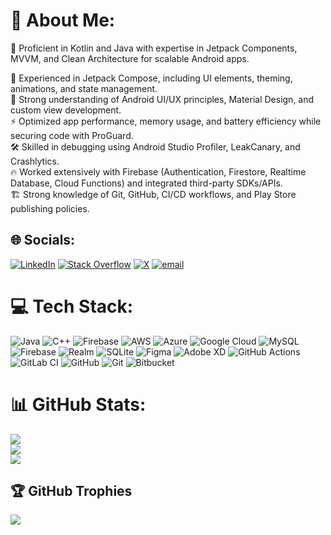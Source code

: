 # 💫 About Me:

🚀 Proficient in Kotlin and Java with expertise in Jetpack Components, MVVM, and Clean Architecture for scalable Android apps.<br>

🎨 Experienced in Jetpack Compose, including UI elements, theming, animations, and state management.<br>
📱 Strong understanding of Android UI/UX principles, Material Design, and custom view development.<br>
⚡ Optimized app performance, memory usage, and battery efficiency while securing code with ProGuard.<br>
🛠️ Skilled in debugging using Android Studio Profiler, LeakCanary, and Crashlytics.<br>
🔥 Worked extensively with Firebase (Authentication, Firestore, Realtime Database, Cloud Functions) and integrated third-party SDKs/APIs.<br>
🏗️ Strong knowledge of Git, GitHub, CI/CD workflows, and Play Store publishing policies.<br>


## 🌐 Socials:
[![LinkedIn](https://img.shields.io/badge/LinkedIn-%230077B5.svg?logo=linkedin&logoColor=white)](https://linkedin.com/in/m-ameen-akbar) [![Stack Overflow](https://img.shields.io/badge/-Stackoverflow-FE7A16?logo=stack-overflow&logoColor=white)](https://stackoverflow.com/users/m-ameen-akbar) [![X](https://img.shields.io/badge/X-black.svg?logo=X&logoColor=white)](https://x.com/MAmeenAkbar) [![email](https://img.shields.io/badge/Email-D14836?logo=gmail&logoColor=white)](mailto:ameen.akbar2000@gmail.com) 

# 💻 Tech Stack:
![Java](https://img.shields.io/badge/java-%23ED8B00.svg?style=for-the-badge&logo=openjdk&logoColor=white) ![C++](https://img.shields.io/badge/c++-%2300599C.svg?style=for-the-badge&logo=c%2B%2B&logoColor=white) ![Firebase](https://img.shields.io/badge/firebase-%23039BE5.svg?style=for-the-badge&logo=firebase) ![AWS](https://img.shields.io/badge/AWS-%23FF9900.svg?style=for-the-badge&logo=amazon-aws&logoColor=white) ![Azure](https://img.shields.io/badge/azure-%230072C6.svg?style=for-the-badge&logo=microsoftazure&logoColor=white) ![Google Cloud](https://img.shields.io/badge/GoogleCloud-%234285F4.svg?style=for-the-badge&logo=google-cloud&logoColor=white) ![MySQL](https://img.shields.io/badge/mysql-4479A1.svg?style=for-the-badge&logo=mysql&logoColor=white) ![Firebase](https://img.shields.io/badge/firebase-a08021?style=for-the-badge&logo=firebase&logoColor=ffcd34) ![Realm](https://img.shields.io/badge/Realm-39477F?style=for-the-badge&logo=realm&logoColor=white) ![SQLite](https://img.shields.io/badge/sqlite-%2307405e.svg?style=for-the-badge&logo=sqlite&logoColor=white) ![Figma](https://img.shields.io/badge/figma-%23F24E1E.svg?style=for-the-badge&logo=figma&logoColor=white) ![Adobe XD](https://img.shields.io/badge/Adobe%20XD-470137?style=for-the-badge&logo=Adobe%20XD&logoColor=#FF61F6) ![GitHub Actions](https://img.shields.io/badge/github%20actions-%232671E5.svg?style=for-the-badge&logo=githubactions&logoColor=white) ![GitLab CI](https://img.shields.io/badge/gitlab%20CI-%23181717.svg?style=for-the-badge&logo=gitlab&logoColor=white) ![GitHub](https://img.shields.io/badge/github-%23121011.svg?style=for-the-badge&logo=github&logoColor=white) ![Git](https://img.shields.io/badge/git-%23F05033.svg?style=for-the-badge&logo=git&logoColor=white) ![Bitbucket](https://img.shields.io/badge/bitbucket-%230047B3.svg?style=for-the-badge&logo=bitbucket&logoColor=white)
# 📊 GitHub Stats:
![](https://github-readme-stats.vercel.app/api?username=M-Ameen&theme=default&hide_border=false&include_all_commits=true&count_private=true)<br/>
![](https://nirzak-streak-stats.vercel.app/?user=M-Ameen&theme=default&hide_border=false)<br/>
![](https://github-readme-stats.vercel.app/api/top-langs/?username=M-Ameen&theme=default&hide_border=false&include_all_commits=true&count_private=true&layout=compact)

## 🏆 GitHub Trophies
![](https://github-profile-trophy.vercel.app/?username=M-Ameen&theme=default&no-frame=false&no-bg=true&margin-w=4)

<!-- Proudly created with GPRM ( https://gprm.itsvg.in ) -->
